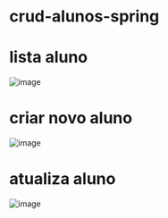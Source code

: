 # crud-alunos-spring
# lista aluno
![image](https://user-images.githubusercontent.com/77001554/167296785-773d1bae-6af9-487f-a4d1-31c8550794a3.png)
# criar novo aluno
![image](https://user-images.githubusercontent.com/77001554/167298547-5beaec2f-c916-4e73-9b75-8a8563d28ba4.png)
# atualiza aluno
![image](https://user-images.githubusercontent.com/77001554/167298585-06228630-ceba-46aa-a957-f8d2d0f79d95.png)

